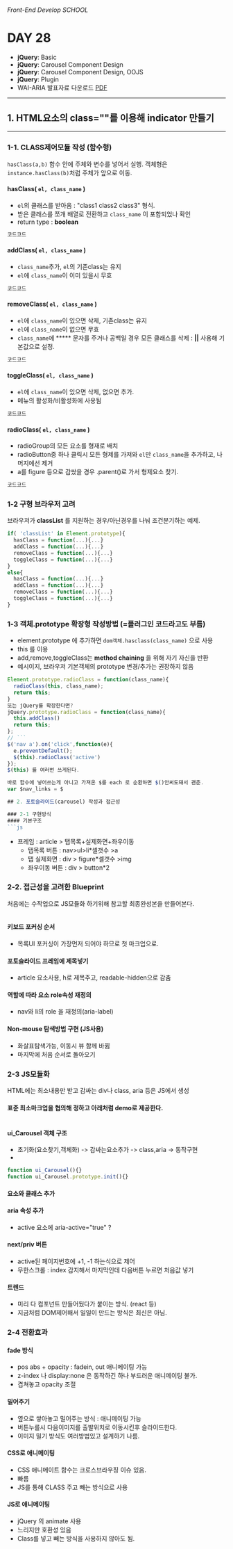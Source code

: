 ###### Front-End Develop SCHOOL

# DAY 28
- __jQuery__: Basic
- __jQuery__: Carousel Component Design
- __jQuery__: Carousel Component Design, OOJS
- __jQuery__: Plugin
- WAI-ARIA 발표자료 다운로드 [PDF](https://drive.google.com/drive/folders/0B_nI53HQaYcNNWhXektyS1lNTGc?usp=sharing)
<!-- ---
## 1. indicator
인스턴스를 생성해야만 쓸 수 있는 메서드를 의미한다. <-> static메서드, 클래스 메서드
--- -->


<!-- ### 1-1. 요소의 스타일 설정(복습) : jQueryObj.`css()`
- http://api.jquery.com/css/
- 여러 요소를 가져와 속성값을 순회하며 변경하는 예제
```js
코드코드
```
#### CSS속성 하나 가져오기 .css( `'CSS속성제목'` );
  - r -->



---

## 1. HTML요소의 class=""를 이용해 indicator 만들기

---
### 1-1. CLASS제어모듈 작성 (함수형)
`hasClass(a,b)` 함수 안에 주체와 변수를 넣어서 실행. 객체형은 `instance.hasClass(b)`처럼 주체가 앞으로 이동.
#### hasClass( `el, class_name` )
- `el`의 클래스를 받아옴 : "class1 class2 class3" 형식.
- 받은 클래스를 쪼개 배열로 전환하고 `class_name` 이 포함되었나 확인
- return type : **boolean**
```js
코드코드
```
#### addClass( `el, class_name` )
- `class_name`추가, `el`의 기존class는 유지
- `el`에 `class_name`이 이미 있을시 무효
```js
코드코드
```
#### removeClass( `el, class_name` )
- `el`에 `class_name`이 있으면 삭제, 기존class는 유지
- `el`에 `class_name`이 없으면 무효
- `class_name`에 ***** 문자를 주거나 공백일 경우 모든 클래스를 삭제 : **||** 사용해 기본값으로 설정.
```js
코드코드
```
#### toggleClass( `el, class_name` )
- `el`에 `class_name`이  있으면 삭제, 없으면 추가.
- 메뉴의 활성화/비활성화에 사용됨
```js
코드코드
```
#### radioClass( `el, class_name` )
- radioGroup의 모든 요소를 형재로 배치
- radioButton중 하나 클릭시 모든 형제를 가져와 `el`만 `class_name`을 추가하고, 나머지에선 제거
- a를 figure 등으로 감쌌을 경우 .parent()로 가서 형제요소 찾기.
```js
코드코드
```
### 1-2 구형 브라우저 고려
브라우저가 **classList** 를 지원하는 경우/아닌경우를 나눠 조건분기하는 예제.
```js
if( 'classList' in Element.prototype){
  hasClass = function(...){...}
  addClass = function(...){...}
  removeClass = function(...){...}
  toggleClass = function(...){...}
}
else{
  hasClass = function(...){...}
  addClass = function(...){...}
  removeClass = function(...){...}
  toggleClass = function(...){...}  
}
```
### 1-3 객체.prototype 확장형 작성방법 (=플러그인 코드라고도 부름)
- element.prototype 에 추가하면 `dom객체.hasclass(class_name)` 으로 사용
- this 를 이용
- add,remove,toggleClass는 **method chaining** 을 위해 자기 자신을 반환
- 예시이지, 브라우저 기본객체의 prototype 변경/추가는 권장하지 않음
```js
Element.prototype.radioClass = function(class_name){
  radioClass(this, class_name);
  return this;
}
또는 jQuery를 확장한다면?
jQuery.prototype.radioClass = function(class_name){
  this.addClass()
  return this;
};
// ```
$('nav a').on('click',function(e){
  e.preventDefault();
  $(this).radioClass('active')
});
$(this) 를 여러번 쓰게된다.

바로 함수에 넣어쓰는게 아니고 가져온 $를 each 로 순환하면 $()안써도돼서 괜춘.
var $nav_links = $

## 2. 포토슬라이드(carousel) 작성과 접근성

### 2-1 구현방식
#### 기본구조
```js
```
- 프레임   : article > 탭목록+실제화면+좌우이동
  - 탭목록 버튼   : nav>ul>li*셀갯수 >a
  - 탭 실제화면   : div > figure*셀갯수 >img
  - 좌우이동 버튼 : div > button*2
### 2-2. 접근성을 고려한 Blueprint
처음에는 수작업으로 JS모듈화 하기위해 참고할 최종완성본을 만들어본다.
```js
```
#### 키보드 포커싱 순서
- 목록UI 포커싱이 가장먼저 되어야 하므로 첫 마크업으로.
#### 포토슬라이드 프레임에 제목넣기
- article 요소사용, h로 제목주고, readable-hidden으로 감춤
#### 역할에 따라 요소 role속성 재정의
- nav와 li의 role 을 재정의(aria-label)
#### Non-mouse 탐색방법 구현 (JS사용)
- 화살표탐색가능, 이동시 뷰 함께 바뀜
- 마지막에 처음 순서로 돌아오기
### 2-3 JS모듈화
HTML에는 최소내용만 받고 감싸는 div나 class, aria 등은 JS에서 생성
#### 표준 최소마크업을 협의해 정하고 아래처럼 demo로 제공한다.
```js
```
#### ui_Carousel 객체 구조
- 초기화(요소찾기,객체화) -> 감싸는요소추가 -> class,aria -> 동작구현
-
```js
function ui_Carousel(){}
function ui_Carousel.prototype.init(){}
```
#### 요소와 클래스 추가

#### aria 속성 추가
- active 요소에 aria-active="true" ?

#### next/priv 버튼
- active된 페이지번호에 +1, -1 하는식으로 제어
- 무한스크롤 : index 감지해서 마지막인데 다음버튼 누르면 처음값 넣기
#### 트렌드
- 미리 다 컴포넌트 만들어뒀다가 붙이는 방식. (react 등)
- 지금처럼 DOM제어해서 일일이 만드는 방식은 최신은 아님.

### 2-4 전환효과
#### fade 방식
- pos abs + opacity : fadein, out 애니메이팅 가능
- z-index 나 display:none 은 동작하긴 하나 부드러운 애니메이팅 불가.
- 겹쳐놓고 opacity 조절
#### 밀어주기
- 옆으로 쌓아놓고 밀어주는 방식 : 애니메이팅 가능
- 버튼누를시 다음이미지를 출발위치로 이동시킨후 슬라이드한다.
- 이미지 밀기 방식도 여러방법있고 설계하기 나름.
#### CSS로 애니메이팅
- CSS 애니메이트 함수는 크로스브라우징 이슈 있음.
- 빠름
- JS를 통해 CLASS 주고 빼는 방식으로 사용
#### JS로 애니메이팅
- jQuery 의 animate 사용
- 느리지만 호환성 있음
- Class를 넣고 빼는 방식을 사용하지 않아도 됨.
